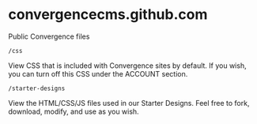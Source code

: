 convergencecms.github.com
=========================

Public Convergence files

`/css`

View CSS that is included with Convergence sites by default.  If you wish, you can turn off this CSS under the ACCOUNT section.

`/starter-designs`

View the HTML/CSS/JS files used in our Starter Designs.  Feel free to fork, download, modify, and use as you wish.